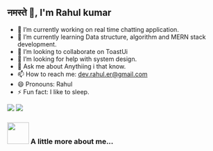 ## नमस्ते 🙏, I'm Rahul kumar

- 🔭 I’m currently working on real time chatting application.
- 🌱 I’m currently learning Data structure, algorithm and MERN stack development.
- 👯 I’m looking to collaborate on ToastUi
- 🤔 I’m looking for help with system design.
- 💬 Ask me about Anythiing i that know.
- 📫 How to reach me: dev.rahul.er@gmail.com
- 😄 Pronouns: Rahul
- ⚡ Fun fact: I like to sleep.

[![](https://img.shields.io/badge/LinkedIn-ashrafkm-blue)](https://www.linkedin.com/in/rahul-kumar-36b05a189/)
[![](https://img.shields.io/badge/Gmail-dev.rahul.er%40gmail.com-red)](mailto:dev.rahul.er@gmail.com)


### <img src="https://media.giphy.com/media/VgCDAzcKvsR6OM0uWg/giphy.gif" width="50"> A little more about me...  


  
